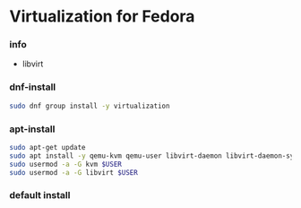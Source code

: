 # Virtualization for Fedora

### info
  - libvirt

### dnf-install
```sh
sudo dnf group install -y virtualization
```

### apt-install
```sh
sudo apt-get update
sudo apt install -y qemu-kvm qemu-user libvirt-daemon libvirt-daemon-system virtiofsd virt-manager
sudo usermod -a -G kvm $USER
sudo usermod -a -G libvirt $USER
```

### default install
